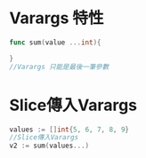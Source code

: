 # Varargs 特性
```go
func sum(value ...int){

}
//Varargs 只能是最後一筆參數 
```
# Slice傳入Varargs
```go
values := []int{5, 6, 7, 8, 9}
//Slice傳入Varargs
v2 := sum(values...)
```
